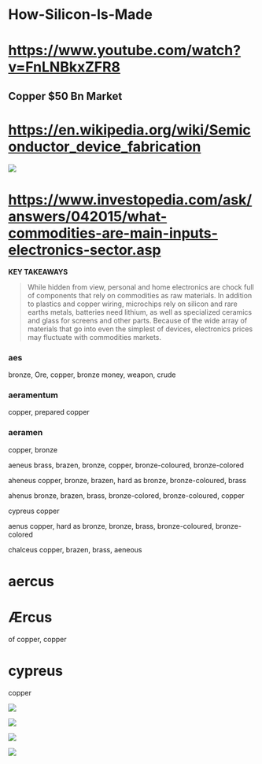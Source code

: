 # How-Silicon-Is-Made
# https://www.youtube.com/watch?v=FnLNBkxZFR8


## Copper $50 Bn Market

# https://en.wikipedia.org/wiki/Semiconductor_device_fabrication

![](https://www.shinetsusilicone-global.com/info/images/w_silicone/begin_kei2.gif)

# https://www.investopedia.com/ask/answers/042015/what-commodities-are-main-inputs-electronics-sector.asp

**KEY TAKEAWAYS**
> While hidden from view, personal and home electronics are chock full of components that rely on commodities as raw materials.
In addition to plastics and copper wiring, microchips rely on silicon and rare earths metals, batteries need lithium, as well as specialized ceramics and glass for screens and other parts.
Because of the wide array of materials that go into even the simplest of devices, electronics prices may fluctuate with commodities markets.

### aes
bronze, Ore, copper, bronze money, weapon, crude

### aeramentum
copper, prepared copper

### aeramen
copper, bronze

aeneus
brass, brazen, bronze, copper, bronze-coloured, bronze-colored

aheneus
copper, bronze, brazen, hard as bronze, bronze-coloured, brass

ahenus
bronze, brazen, brass, bronze-colored, bronze-coloured, copper

cypreus
copper

aenus
copper, hard as bronze, bronze, brass, bronze-coloured, bronze-colored

chalceus
copper, brazen, brass, aeneous

# aercus
# Ærcus
of copper, copper

# cypreus
copper


![](https://upload.wikimedia.org/wikipedia/commons/thumb/8/84/Who_exported_Electronic_integrated_circuits_in_2016.svg/1200px-Who_exported_Electronic_integrated_circuits_in_2016.svg.png)


![](https://2oqz471sa19h3vbwa53m33yj-wpengine.netdna-ssl.com/wp-content/uploads/2019/05/Copper_Clean_Energy_Transition_V12.jpg)

![](https://2oqz471sa19h3vbwa53m33yj-wpengine.netdna-ssl.com/wp-content/uploads/2020/03/All-the-Minerals-in-the-World_V5.jpg)

![](https://2oqz471sa19h3vbwa53m33yj-wpengine.netdna-ssl.com/wp-content/uploads/2016/10/oil-market-size.jpg)
